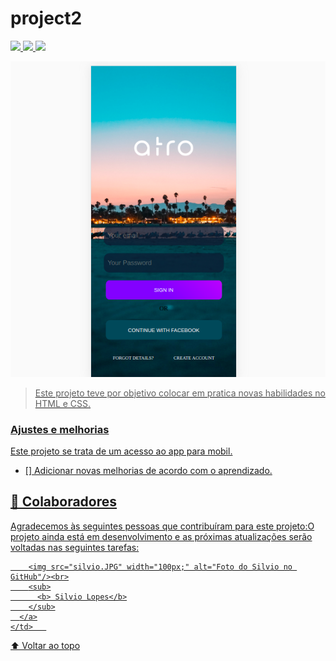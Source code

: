 # project2


<a href="https://www.instagram.com/silviolopesdias/">
<img src="https://img.shields.io/badge/Instagram-E4405F?style=for-the-badge&logo=instagram&logoColor=white">

<a href="https://www.facebook.com/silvio.lopesdias.9/" > 
<img src="https://img.shields.io/badge/Facebook-1877F2?style=for-the-badge&logo=facebook&logoColor=white" />


<a href="https://www.linkedin.com/in/silvio-lopes-dias-516a3a55/">
<img src="https://img.shields.io/badge/LinkedIn-0077B5?style=for-the-badge&logo=linkedin&logoColor=white" /> 



<img src="./project2.png" alt=" logo"> <br>


> Este projeto teve por objetivo colocar em pratica novas habilidades no HTML e CSS.

### Ajustes e melhorias

Este projeto se trata de um acesso ao app para mobil.

- [] Adicionar novas melhorias de acordo com o aprendizado.



## 🤝 Colaboradores

Agradecemos às seguintes pessoas que contribuíram para este projeto:O projeto ainda está em desenvolvimento e as próximas atualizações serão voltadas nas seguintes tarefas:

        <img src="silvio.JPG" width="100px;" alt="Foto do Silvio no GitHub"/><br>
        <sub>
          <b> Silvio Lopes</b>
        </sub>
      </a>
    </td>   
  </tr>
</table>




[⬆ Voltar ao topo](#Login)<br>
